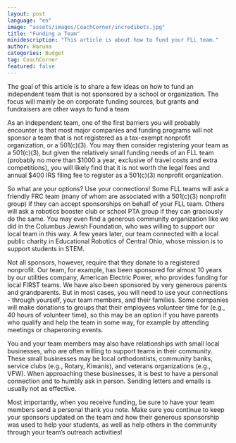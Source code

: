 ```yaml
---
layout: post
language: "en"
image: "assets/images/CoachCorner/incredibots.jpg"
title: "Funding a Team"
minidescription: "This article is about how to fund your FLL team."
author: Haruna
categories: Budget
tag: CoachCorner
featured: false
---
```


The goal of this article is to share a few ideas on how to fund an independent team that is not sponsored by a school or organization.  The focus will mainly be on corporate funding sources, but grants and fundraisers are other ways to fund a team

As an independent team, one of the first barriers you will probably encounter is that most major companies and funding programs will not sponsor a team that is not registered as a tax-exempt nonprofit organization, or a 501(c)(3).  You may then consider registering your team as a 501(c)(3), but given the relatively small funding needs of an FLL team (probably no more than $1000 a year, exclusive of travel costs and extra competitions), you will likely find that it is not worth the legal fees and annual $400 IRS filing fee to register as a 501(c)(3) nonprofit organization.

So what are your options?  Use your connections!  Some FLL teams will ask a friendly FRC team (many of whom are associated with a 501(c)(3) nonprofit group) if they can accept sponsorships on behalf of your FLL team.  Others will ask a robotics booster club or school PTA group if they can graciously do the same.  You may even find a generous community organization like we did in the Columbus Jewish Foundation, who was willing to support our local team in this way.  A few years later, our team connected with a local public charity in Educational Robotics of Central Ohio, whose mission is to support students in STEM.

Not all sponsors, however, require that they donate to a registered nonprofit.  Our team, for example, has been sponsored for almost 10 years by our utilities company, American Electric Power, who provides funding for local FIRST teams.  We have also been sponsored by very generous parents and grandparents.  But in most cases, you will need to use your connections - through yourself, your team members, and their families.  Some companies will make donations to groups that their employees volunteer time for (e.g., 40 hours of volunteer time), so this may be an option if you have parents who qualify and help the team in some way, for example by attending meetings or chaperoning events.  

You and your team members may also have relationships with small local businesses, who are often willing to support teams in their community.  These small businesses may be local orthodontists, community banks, service clubs (e.g., Rotary, Kiwanis), and veterans organizations (e.g., VFW).  When approaching these businesses, it is best to have a personal connection and to humbly ask in person.  Sending letters and emails is usually not as effective.

Most importantly, when you receive funding, be sure to have your team members send a personal thank you note.  Make sure you continue to keep your sponsors updated on the team and how their generous sponsorship was used to help your students, as well as help others in the community through your team’s outreach activities!
